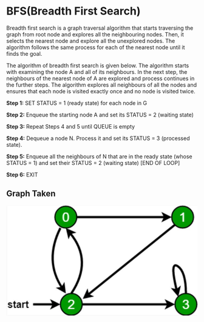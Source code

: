 
# BFS(Breadth First Search)

Breadth first search is a graph traversal algorithm that starts traversing the graph from root node and explores all the neighbouring nodes. Then, it selects the nearest node and explore all the unexplored nodes. The algorithm follows the same process for each of the nearest node until it finds the goal.

The algorithm of breadth first search is given below. The algorithm starts with examining the node A and all of its neighbours. In the next step, the neighbours of the nearest node of A are explored and process continues in the further steps. The algorithm explores all neighbours of all the nodes and ensures that each node is visited exactly once and no node is visited twice.

**Step 1:** SET STATUS = 1 (ready state)
for each node in G

**Step 2:** Enqueue the starting node A
and set its STATUS = 2
(waiting state)


**Step 3:** Repeat Steps 4 and 5 until
QUEUE is empty

**Step 4:** Dequeue a node N. Process it
and set its STATUS = 3
(processed state).

**Step 5:** Enqueue all the neighbours of
N that are in the ready state
(whose STATUS = 1) and set
their STATUS = 2
(waiting state)
[END OF LOOP]

**Step 6:** EXIT
## Graph Taken

![Graph](https://github.com/Kesh2001/Algorithms/blob/main/Graphs/Graph%20Image.jpg)

  
